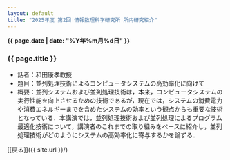 ```yaml
---
layout: default
title: "2025年度 第2回 情報数理科学研究所 所内研究紹介"
---
```

**{{ page.date | date: "%Y年%m月%d日" }}**

### {{ page.title }}

- 話者：和田康孝教授
- 題目：並列処理技術によるコンピュータシステムの高効率化に向けて
- 概要：並列システムおよび並列処理技術は，本来，コンピュータシステムの実行性能を向上させるための技術であるが，現在では，システムの消費電力や消費エネルギーまでを含めたシステムの効率という観点からも重要な技術となっている．本講演では，並列処理技術および並列処理によるプログラム最適化技術について，講演者のこれまでの取り組みをベースに紹介し，並列処理技術がどのようにシステムの高効率化に寄与するかを論ずる．

[[戻る]]({{ site.url }}/)
